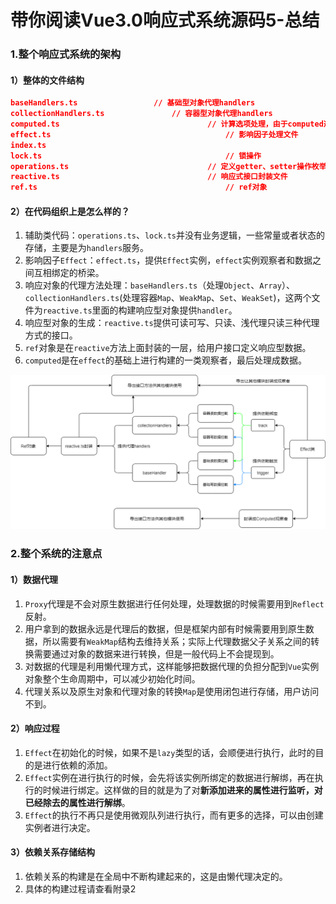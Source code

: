 # 带你阅读Vue3.0响应式系统源码5-总结

### 1.整个响应式系统的架构

#### 1）整体的文件结构

```json
baseHandlers.ts         		// 基础型对象代理handlers
collectionHandlers.ts				// 容器型对象代理handlers
computed.ts									// 计算选项处理，由于computed选项最后会处理成为一个响应式数据
effect.ts										// 影响因子处理文件
index.ts									
lock.ts											// 锁操作
operations.ts								// 定义getter、setter操作枚举类
reactive.ts									// 响应式接口封装文件
ref.ts											// ref对象
```

#### 2）在代码组织上是怎么样的？

1. 辅助类代码：`operations.ts`、`lock.ts`并没有业务逻辑，一些常量或者状态的存储，主要是为`handlers`服务。
2. 影响因子`Effect`：`effect.ts`，提供`Effect`实例，`effect`实例观察者和数据之间互相绑定的桥梁。
3. 响应对象的代理方法处理：`baseHandlers.ts`（处理`Object`、`Array`）、`collectionHandlers.ts`(处理容器`Map`、`WeakMap`、`Set`、`WeakSet`)，这两个文件为`reactive.ts`里面的构建响应型对象提供`handler`。
4. 响应型对象的生成：`reactive.ts`提供可读可写、只读、浅代理只读三种代理方式的接口。
5. `ref`对象是在`reactive`方法上面封装的一层，给用户接口定义响应型数据。
6. `computed`是在`effect`的基础上进行构建的一类观察者，最后处理成数据。

![test](images/test.png)

### 2.整个系统的注意点

#### 1）数据代理

1. `Proxy`代理是不会对原生数据进行任何处理，处理数据的时候需要用到`Reflect`反射。
2. 用户拿到的数据永远是代理后的数据，但是框架内部有时候需要用到原生数据，所以需要有`WeakMap`结构去维持关系；实际上代理数据父子关系之间的转换需要通过对象的数据来进行转换，但是一般代码上不会提现到。
3. 对数据的代理是利用懒代理方式，这样能够把数据代理的负担分配到`Vue`实例对象整个生命周期中，可以减少初始化时间。
4. 代理关系以及原生对象和代理对象的转换`Map`是使用闭包进行存储，用户访问不到。

#### 2）响应过程

1. `Effect`在初始化的时候，如果不是`lazy`类型的话，会顺便进行执行，此时的目的是进行依赖的添加。
2. `Effect`实例在进行执行的时候，会先将该实例所绑定的数据进行解绑，再在执行的时候进行绑定。这样做的目的就是为了对**新添加进来的属性进行监听，对已经除去的属性进行解绑**。
3. `Effect`的执行不再只是使用微观队列进行执行，而有更多的选择，可以由创建实例者进行决定。

#### 3）依赖关系存储结构

1. 依赖关系的构建是在全局中不断构建起来的，这是由懒代理决定的。
2. 具体的构建过程请查看附录2
